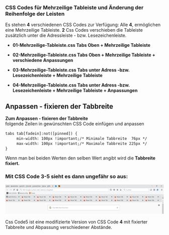 ### CSS Codes für Mehrzeilige Tableiste und Änderung der Reihenfolge der Leisten

Es stehen **4** verschiedenen CSS Codes zur Verfügung:
Alle **4**, ermöglichen eine Mehrzeilige Tableiste.
**2** Css Codes verschieben die Tableiste zusätzlich unter die
Adressleiste - bzw. Lesezeichenleiste.

- **01-Mehrzeilige-Tableiste.css Tabs Oben + Mehrzeilige Tableiste**      

- **02-Mehrzeilige-Tableiste.css Tabs Oben + Mehrzeilige Tableiste + verschiedene Anpassungen** 
 
- **03-Mehrzeilige-Tableiste.css Tabs unter Adress -bzw. Lesezeichenleiste + Mehrzeilige Tableiste** 

- **04-Mehrzeilige-Tableiste.css Tabs unter Adress -bzw. Lesezeichenleiste + Mehrzeilige Tableiste + Anpassungen**

## Anpassen - fixieren der Tabbreite 

**Zum Anpassen - fixieren der Tabbreite**    
folgende Zeilen in gewünschten CSS Code einfügen und anpassen     

    tabs tab[fadein]:not([pinned]) {
		 min-width: 100px !important;/* Minimale Tabbreite  76px */
		 max-width: 100px !important;/* Maximale Tabbreite 225px */
    }
	
Wenn man bei beiden Werten den selben Wert angibt wird die **Tabbreite fixiert.**


### Mit CSS Code 3-5 sieht es dann ungefähr so aus:    

![Screenshot](Zwischenablage01a.png)

Css Code5 ist eine modifizierte Version von CSS Code **4**
mit fixierter Tabbreite und Abpassung verschiedener Abstände.
